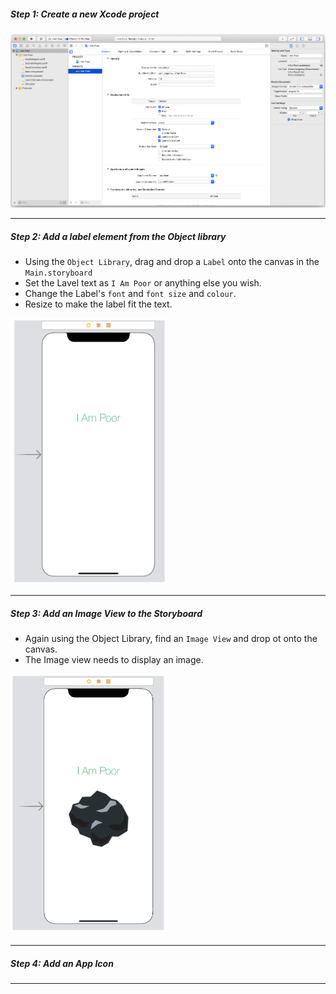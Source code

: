 <h5>Step 1: Create a new Xcode project</h5>

<img src="./step 1 create new project.png" />

---

<h5>Step 2: Add a label element from the Object library</h5>

- Using the `Object Library`, drag and drop a `Label` onto the canvas in the `Main.storyboard`
- Set the Lavel text as `I Am Poor` or anything else you wish.
- Change the Label's `font` and `font size` and `colour`.
- Resize to make the label fit the text.

<img src="./Step 2 add label.png" width="250px"/>

---

<h5>Step 3: Add an Image View to the Storyboard</h5>

- Again using the Object Library, find an `Image View` and drop ot onto the canvas.
- The Image view needs to display an image.

<img src="./step 3 image.png" width="250px"/>

---

<h5>Step 4: Add an App Icon</h5>

---
